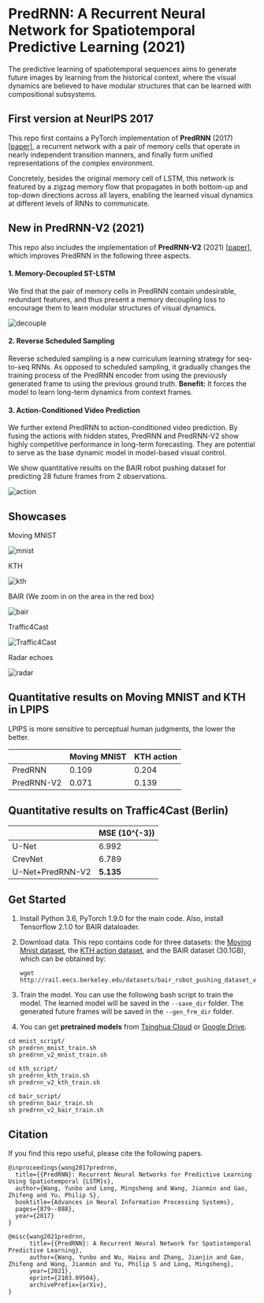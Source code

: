# PredRNN: A Recurrent Neural Network for Spatiotemporal Predictive Learning (2021)

The predictive learning of spatiotemporal sequences aims to generate future images by learning from the historical context, where the visual dynamics are believed to have modular structures that can be learned with compositional subsystems.

## First version at NeurIPS 2017

This repo first contains a PyTorch implementation of **PredRNN** (2017) [[paper](https://papers.nips.cc/paper/6689-predrnn-recurrent-neural-networks-for-predictive-learning-using-spatiotemporal-lstms)], a recurrent network with a pair of memory cells that operate in nearly independent transition manners, and finally form unified representations of the complex environment.

Concretely, besides the original memory cell of LSTM, this network is featured by a zigzag memory flow that propagates in both bottom-up and top-down directions across all layers, enabling the learned visual dynamics at different levels of RNNs to communicate.

## New in PredRNN-V2 (2021)

This repo also includes the implementation of **PredRNN-V2** (2021) [[paper](https://arxiv.org/pdf/2103.09504.pdf)], which improves PredRNN in the following three aspects.


#### 1. Memory-Decoupled ST-LSTM

We find that the pair of memory cells in PredRNN contain undesirable, redundant features, and thus present a memory decoupling loss to encourage them to learn modular structures of visual dynamics. 

![decouple](./pic/decouple.png)

#### 2. Reverse Scheduled Sampling

Reverse scheduled sampling is a new curriculum learning strategy for seq-to-seq RNNs. As opposed to scheduled sampling, it gradually changes the training process of the PredRNN encoder from using the previously generated frame to using the previous ground truth. **Benefit:** It forces the model to learn long-term dynamics from context frames. 

[comment]: <![rss](./pic/rss.png)>

#### 3. Action-Conditioned Video Prediction

We further extend PredRNN to action-conditioned video prediction. By fusing the actions with hidden states, PredRNN and PredRNN-V2 show highly competitive performance in long-term forecasting. They are potential to serve as the base dynamic model in model-based visual control.

We show quantitative results on the BAIR robot pushing dataset for predicting 28 future frames from 2 observations.

![action](./pic/action_based.png)

## Showcases

Moving MNIST

![mnist](./pic/mnist.png)

KTH

![kth](./pic/kth.png)

BAIR (We zoom in on the area in the red box)

![bair](./pic/bair.png)

Traffic4Cast

![Traffic4Cast](./pic/Traffic4Cast.png)

Radar echoes

![radar](./pic/radar.png)

## Quantitative results on Moving MNIST and KTH in LPIPS

LPIPS is more sensitive to perceptual human judgments, the lower the better.

|        | Moving MNIST | KTH action |
|  ----  | ----   | ---- |
| PredRNN  | 0.109 | 0.204 |
| PredRNN-V2  | 0.071 | 0.139 |

## Quantitative results on Traffic4Cast (Berlin)

|                  | MSE (10^{-3}) |
| ---------------- | --------------------- |
| U-Net            | 6.992                 |
| CrevNet          | 6.789                 |
| U-Net+PredRNN-V2 | **5.135**             |

[comment]:<## Quantitative results on the action-conditioned BAIR dataset>

[comment]:<Frame-wise SSIM and PSNR for the predicted future 28 frames.>

[comment]:<![bair_res](./pic/BAIR_results.png)>


## Get Started

1. Install Python 3.6, PyTorch 1.9.0 for the main code. Also, install Tensorflow 2.1.0 for BAIR dataloader.

2. Download data. This repo contains code for three datasets: the [Moving Mnist dataset](https://cloud.tsinghua.edu.cn/d/21e9bde7cb954683ac94/), the [KTH action dataset](https://cloud.tsinghua.edu.cn/d/7d19372a621a4952b738/), and the BAIR dataset (30.1GB), which can be obtained by:

   ```
   wget http://rail.eecs.berkeley.edu/datasets/bair_robot_pushing_dataset_v0.tar
   ```

3. Train the model. You can use the following bash script to train the model. The learned model will be saved in the `--save_dir` folder.
  The generated future frames will be saved in the `--gen_frm_dir` folder.

4. You can get **pretrained models** from [Tsinghua Cloud](https://cloud.tsinghua.edu.cn/d/72241e0046a74f81bf29/) or [Google Drive](https://drive.google.com/drive/folders/1jaEHcxo_UgvgwEWKi0ygX1SbODGz6PWw).
```
cd mnist_script/
sh predrnn_mnist_train.sh
sh predrnn_v2_mnist_train.sh

cd kth_script/
sh predrnn_kth_train.sh
sh predrnn_v2_kth_train.sh

cd bair_script/
sh predrnn_bair_train.sh
sh predrnn_v2_bair_train.sh
```

## Citation

If you find this repo useful, please cite the following papers.
```
@inproceedings{wang2017predrnn,
  title={{PredRNN}: Recurrent Neural Networks for Predictive Learning Using Spatiotemporal {LSTM}s},
  author={Wang, Yunbo and Long, Mingsheng and Wang, Jianmin and Gao, Zhifeng and Yu, Philip S},
  booktitle={Advances in Neural Information Processing Systems},
  pages={879--888},
  year={2017}
}

@misc{wang2021predrnn,
      title={{PredRNN}: A Recurrent Neural Network for Spatiotemporal Predictive Learning}, 
      author={Wang, Yunbo and Wu, Haixu and Zhang, Jianjin and Gao, Zhifeng and Wang, Jianmin and Yu, Philip S and Long, Mingsheng},
      year={2021},
      eprint={2103.09504},
      archivePrefix={arXiv},
}
```


